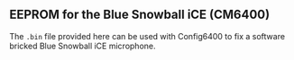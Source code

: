 ## EEPROM for the Blue Snowball iCE (CM6400)
The `.bin` file provided here can be used with Config6400 to fix a software bricked Blue Snowball iCE microphone.
